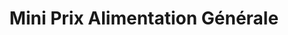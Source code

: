 ---
title: "Mini Prix Alimentation Générale"
url: /bagneaux-sur-loing/mini-prix-alimentation-generale/
shop: Lebensmittel
---